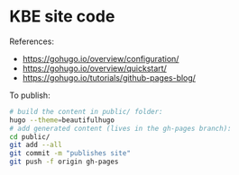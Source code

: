 # KBE site code

References:

- https://gohugo.io/overview/configuration/
- https://gohugo.io/overview/quickstart/
- https://gohugo.io/tutorials/github-pages-blog/


To publish:

```bash
# build the content in public/ folder:
hugo --theme=beautifulhugo
# add generated content (lives in the gh-pages branch):
cd public/
git add --all
git commit -m "publishes site"
git push -f origin gh-pages
```
